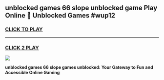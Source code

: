 
## unblocked games 66 slope unblocked game Play Online 👋 Unblocked Games #wup12
<h3>
<a href="https://premium.freeplayer.one?title=unblocked_games_66_slope&ref=21F">CLICK TO PLAY</a></h3>
<hr>

<h3>
<a href="https://premium.freeplayer.one?title=unblocked_games_66_slope&ref=21F">CLICK 2 PLAY</a>
  
</h3>

<a href="https://premium.freeplayer.one?title=unblocked_games_66_slope&ref=21F/"><img src="https://clearcache.store/games.png"></a>


**unblocked games 66 slope games unblocked: Your Gateway to Fun and Accessible Online Gaming**
